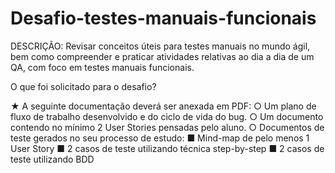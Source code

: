 # Desafio-testes-manuais-funcionais

DESCRIÇÃO:
Revisar conceitos úteis para testes manuais no mundo ágil, bem como compreender e praticar atividades relativas ao dia a dia de um QA, com foco em testes manuais funcionais.

O que foi solicitado para o desafio?

★ A seguinte documentação deverá ser anexada em PDF:
○ Um plano de fluxo de trabalho desenvolvido e do ciclo de vida do bug.
○ Um documento contendo no mínimo 2 User Stories pensadas pelo aluno.
○ Documentos de teste gerados no seu processo de estudo:
■ Mind-map de pelo menos 1 User Story
■ 2 casos de teste utilizando técnica step-by-step
■ 2 casos de teste utilizando BDD
